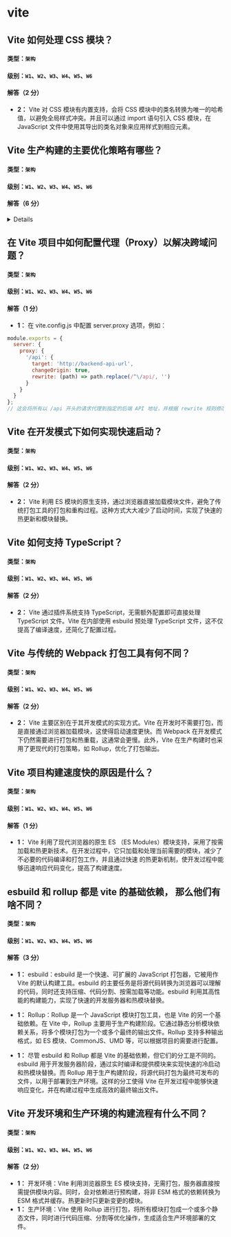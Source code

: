 # vite

## Vite 如何处理 CSS 模块？

#### 类型：`架构`

#### 级别：`W1`、`W2`、`W3`、`W4`、`W5`、`W6`

#### 解答（2 分）

- **2：** Vite 对 CSS 模块有内置支持，会将 CSS 模块中的类名转换为唯一的哈希值，以避免全局样式冲突。并且可以通过 import 语句引入 CSS 模块，在 JavaScript 文件中使用其导出的类名对象来应用样式到相应元素。

## Vite 生产构建的主要优化策略有哪些？

#### 类型：`架构`

#### 级别：`W1`、`W2`、`W3`、`W4`、`W5`、`W6`

#### 解答（6 分）

<details>

- **1：** 依赖预打包<br>
&emsp;原理：在生产构建时，Vite 会对项目的依赖进行预打包。因为在开发阶段，Vite 利用浏览器原生的 ES 模块加载，每个依赖都是单独的模块请求。但在生产环境中，过多的小模块请求会影响性能。Vite 将多个依赖模块合并为一个或几个较大的 chunk 文件，减少 HTTP 请求数量。<br>
&emsp;示例：比如一个项目使用了 lodash、axios 等多个库，Vite 会把这些库的相关模块打包到一起。假设在开发时，加载这些库可能会产生 10 个小的模块请求，经过预打包后可能只需要 1 - 2 个请求来加载这些库的代码。
- **1：** 代码压缩与混淆:<br>
&emsp;原理： Vite 使用工具（如 Terser）对 JavaScript 代码进行压缩和混淆。压缩是去除代码中的空格、注释等冗余信息，减小文件体积。混淆则是将变量名、函数名等替换为更短或难以理解的名称，增加代码的安全性并且进一步减小体积。<br>
&emsp;示例: 原始的 JavaScript 代码可能包含大量的注释和有意义的变量名如：

```js
function add(a, b) {
    return a + b;
}
```

经过压缩和混淆后可能变成类似function n(a,b){return a + b;}的形式，文件大小也会显著减小。

- **1：** CSS 优化:</br>
&emsp;(1)提取公共 CSS：Vite 会将多个组件或模块中相同的 CSS 样式提取出来，合并到一个或多个 CSS 文件中。这样可以避免在每个组件的 HTML 文件中重复加载相同的 CSS 代码，减少文件大小和请求次数。</br>
&emsp;(2)压缩 CSS：使用工具（如 cssnano）对 CSS 文件进行压缩，去除不必要的空格、注释，优化 CSS 属性的表示方式等。例如，将color: #ffffff;可能会被优化为color:#fff;。

- **1：** 静态资源处理:</br>
&emsp;(1)哈希处理：对静态资源（如图片、字体等）进行哈希处理。当资源内容发生变化时，其哈希值也会改变，这样可以在浏览器中实现长效缓存。浏览器可以根据资源的哈希值判断是否需要重新请求资源。</br>
&emsp;(2)优化路径和加载方式：确保在生产环境中，静态资源的路径是正确的，并且以最优的方式加载。例如，对于一些小的图片，可能会被转换为 Base64 格式嵌入到 CSS 或 HTML 文件中，减少额外的请求。

- **2：** Tree - Shaking（摇树优化）:</br>
&emsp;原理：Vite 会分析代码的依赖关系，在打包过程中去除那些没有被实际使用的代码。例如，如果在一个 JavaScript 模块中引入了一个大型库，但只使用了其中的一个小功能，Vite 会将未使用的代码部分剔除。</br>
&emsp;示例：假设一个项目引入了lodash库，但只使用了_.isEmpty函数，Vite 会在打包时将lodash中其他未使用的函数代码排除，从而减小最终打包文件的大小。

</details>

## 在 Vite 项目中如何配置代理（Proxy）以解决跨域问题？

#### 类型：`架构`

#### 级别：`W1`、`W2`、`W3`、`W4`、`W5`、`W6`

#### 解答（1 分）

- **1：** 在 vite.config.js 中配置 server.proxy 选项，例如：

```js
module.exports = {
  server: {
    proxy: {
      '/api': {
        target: 'http://backend-api-url',
        changeOrigin: true,
        rewrite: (path) => path.replace(/^\/api/, '')
      }
    }
  }
};
// 这会将所有以 /api 开头的请求代理到指定的后端 API 地址，并根据 rewrite 规则修改请求路径。
```

## Vite 在开发模式下如何实现快速启动？

#### 类型：`架构`

#### 级别：`W1`、`W2`、`W3`、`W4`、`W5`、`W6`

#### 解答（2 分）

- **2：** Vite 利用 ES 模块的原生支持，通过浏览器直接加载模块文件，避免了传统打包工具的打包和重构过程。这种方式大大减少了启动时间，实现了快速的热更新和模块替换。

## Vite 如何支持 TypeScript？

#### 类型：`架构`

#### 级别：`W1`、`W2`、`W3`、`W4`、`W5`、`W6`

#### 解答（2 分）

- **2：** Vite 通过插件系统支持 TypeScript，无需额外配置即可直接处理 TypeScript 文件。Vite 在内部使用 esbuild 预处理 TypeScript 文件，这不仅提高了编译速度，还简化了配置过程。

## Vite 与传统的 Webpack 打包工具有何不同？

#### 类型：`架构`

#### 级别：`W1`、`W2`、`W3`、`W4`、`W5`、`W6`

#### 解答（2 分）

- **2：** Vite 主要区别在于其开发模式的实现方式。Vite 在开发时不需要打包，而是直接通过浏览器加载模块，这使得启动速度更快。而 Webpack 在开发模式下仍然需要进行打包和热重载，这通常会更慢。此外，Vite 在生产构建时也采用了更现代的打包策略，如 Rollup，优化了打包输出。

## Vite 项目构建速度快的原因是什么？

#### 类型：`架构`

#### 级别：`W1`、`W2`、`W3`、`W4`、`W5`、`W6`

#### 解答（1 分）

- **1：** Vite 利用了现代浏览器的原生 ES （ES Modules）模块支持，采用了按需加载和热更新技术。在开发过程中，它只加载和处理当前需要的模块，减少了不必要的代码编译和打包工作，并且通过快速
的热更新机制，使开发过程中能够迅速响应代码变化，提高了构建速度。

## esbuild 和 rollup 都是 vite 的基础依赖， 那么他们有啥不同？

#### 类型：`架构`

#### 级别：`W1`、`W2`、`W3`、`W4`、`W5`、`W6`

#### 解答（3 分）

- **1：** esbuild：esbuild 是一个快速、可扩展的 JavaScript 打包器，它被用作 Vite 的默认构建工具。esbuild 的主要任务是将源代码转换为浏览器可以理解的代码，同时还支持压缩、代码分割、按需加载等功能。esbuild 利用其高性能的构建能力，实现了快速的开发服务器和热模块替换。

- **1：** Rollup：Rollup 是一个 JavaScript 模块打包工具，也是 Vite 的另一个基础依赖。在 Vite 中，Rollup 主要用于生产构建阶段。它通过静态分析模块依赖关系，将多个模块打包为一个或多个最终的输出文件。Rollup 支持多种输出格式，如 ES 模块、CommonJS、UMD 等，可以根据项目的需要进行配置。

- **1：** 尽管 esbuild 和 Rollup 都是 Vite 的基础依赖，但它们的分工是不同的。esbuild 用于开发服务器阶段，通过实时编译和提供模块来实现快速的冷启动和热模块替换。而 Rollup 用于生产构建阶段，将源代码打包为最终可发布的文件，以用于部署到生产环境。这样的分工使得 Vite 在开发过程中能够快速响应变化，并在构建过程中生成高效的最终输出文件。

## Vite 开发环境和生产环境的构建流程有什么不同？

#### 类型：`架构`

#### 级别：`W1`、`W2`、`W3`、`W4`、`W5`、`W6`

#### 解答（2 分）

- **1：** 开发环境：Vite 利用浏览器原生 ES 模块支持，无需打包，服务器直接按需提供模块内容。同时，会对依赖进行预构建，将非 ESM 格式的依赖转换为 ESM 格式并缓存。热更新时只更新变更的模块。
- **1：** 生产环境：Vite 使用 Rollup 进行打包，将所有模块打包成一个或多个静态文件，同时进行代码压缩、分割等优化操作，生成适合生产环境部署的文件。